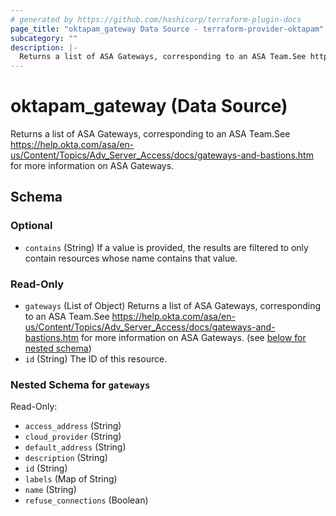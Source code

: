 ```yaml
---
# generated by https://github.com/hashicorp/terraform-plugin-docs
page_title: "oktapam_gateway Data Source - terraform-provider-oktapam"
subcategory: ""
description: |-
  Returns a list of ASA Gateways, corresponding to an ASA Team.See https://help.okta.com/asa/en-us/Content/Topics/AdvServerAccess/docs/gateways-and-bastions.htm for more information on ASA Gateways.
---
```


# oktapam_gateway (Data Source)

Returns a list of ASA Gateways, corresponding to an ASA Team.See https://help.okta.com/asa/en-us/Content/Topics/Adv_Server_Access/docs/gateways-and-bastions.htm for more information on ASA Gateways.



<!-- schema generated by tfplugindocs -->
## Schema

### Optional

- `contains` (String) If a value is provided, the results are filtered to only contain resources whose name contains that value.

### Read-Only

- `gateways` (List of Object) Returns a list of ASA Gateways, corresponding to an ASA Team.See https://help.okta.com/asa/en-us/Content/Topics/Adv_Server_Access/docs/gateways-and-bastions.htm for more information on ASA Gateways. (see [below for nested schema](#nestedatt--gateways))
- `id` (String) The ID of this resource.

<a id="nestedatt--gateways"></a>
### Nested Schema for `gateways`

Read-Only:

- `access_address` (String)
- `cloud_provider` (String)
- `default_address` (String)
- `description` (String)
- `id` (String)
- `labels` (Map of String)
- `name` (String)
- `refuse_connections` (Boolean)


